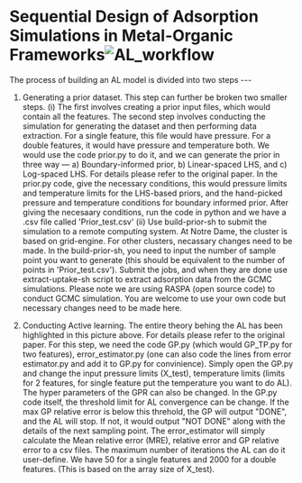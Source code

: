 # Sequential Design of Adsorption Simulations in Metal-Organic Frameworks![AL_workflow](https://user-images.githubusercontent.com/36941306/133353572-0bbcdaf5-3d7f-463a-9973-d8b935d89132.png)
The process of building an AL model is divided into two steps ---
1. Generating a prior dataset. 
This step can further be broken two smaller steps.
  (i) The first involves creating a prior input files, which would contain all the features. The second step involves conducting the simulation for generating the dataset and then performing data extraction. For a single feature, this file would have pressure.
For a double features, it would have pressure and temperature both.
  We would use the code prior.py to do it, and we can generate the prior in three way — a) Boundary-informed prior, b) Linear-spaced LHS, and c) Log-spaced LHS. For details please refer to the original paper. In the prior.py code, give the necessary conditions, this would pressure limits and temperature limits for the LHS-based priors, and the hand-picked pressure and temperature conditions for boundary informed prior.
  After giving the necesaary conditions, run the code in python and we have a .csv file called 'Prior_test.csv'
  (ii) Use build-prior-sh to submit the simulation to a remote computing system. At Notre Dame, the cluster is based on grid-engine. For other clusters, necassary changes need to be made. In the build-prior-sh, you need to input the number of sample point you want to generate (this should be equivalent to the number of points in 'Prior_test.csv'). Submit the jobs, and when they are done use extract-uptake-sh script to extract adsorption data from the GCMC simulations. Please note we are using RASPA (open source code) to conduct GCMC simulation. You are welcome to use your own code but necessary changes need to be made here.

2. Conducting Active learning.
The entire theory behing the AL has been highlighted in this picture above. For details please refer to the original paper. 
For this step, we need the code GP.py (which would GP_TP.py for two features), error_estimator.py (one can also code the lines from error estimator.py and add it to GP.py for convinience). Simply open the GP.py and change the input pressure limits (X_test), temperature limits (limits for 2 features, for single feature put the temperature you want to do AL). The hyper parameters of the GPR can also be changed. In the GP.py code itself, the threshold limit for AL convergence can be change. If the max GP relative error is below this threhold, the GP will output "DONE", and the AL will stop. If not, it would output "NOT DONE" along with the details of the next sampling point. The error_estimator will simply calculate the Mean relative error (MRE), relative error and GP relative error to a csv files. The maximum number of iterations the AL can do it user-define. We have 50 for a single features and 2000 for a double features. (This is based on the array size of X_test).

